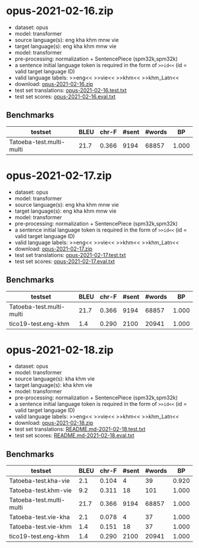 # opus-2021-02-16.zip

* dataset: opus
* model: transformer
* source language(s): eng kha khm mnw vie
* target language(s): eng kha khm mnw vie
* model: transformer
* pre-processing: normalization + SentencePiece (spm32k,spm32k)
* a sentence initial language token is required in the form of `>>id<<` (id = valid target language ID)
* valid language labels: >>eng<< >>vie<< >>khm<< >>khm_Latn<<
* download: [opus-2021-02-16.zip](https://object.pouta.csc.fi/Tatoeba-MT-models/mkh-mkh/opus-2021-02-16.zip)
* test set translations: [opus-2021-02-16.test.txt](https://object.pouta.csc.fi/Tatoeba-MT-models/mkh-mkh/opus-2021-02-16.test.txt)
* test set scores: [opus-2021-02-16.eval.txt](https://object.pouta.csc.fi/Tatoeba-MT-models/mkh-mkh/opus-2021-02-16.eval.txt)

## Benchmarks

| testset | BLEU  | chr-F | #sent | #words | BP |
|---------|-------|-------|-------|--------|----|
| Tatoeba-test.multi-multi 	| 21.7 	| 0.366 	| 9194 	| 68857 	| 1.000 |




# opus-2021-02-17.zip

* dataset: opus
* model: transformer
* source language(s): eng kha khm mnw vie
* target language(s): eng kha khm mnw vie
* model: transformer
* pre-processing: normalization + SentencePiece (spm32k,spm32k)
* a sentence initial language token is required in the form of `>>id<<` (id = valid target language ID)
* valid language labels: >>eng<< >>vie<< >>khm<< >>khm_Latn<<
* download: [opus-2021-02-17.zip](https://object.pouta.csc.fi/Tatoeba-MT-models/mkh-mkh/opus-2021-02-17.zip)
* test set translations: [opus-2021-02-17.test.txt](https://object.pouta.csc.fi/Tatoeba-MT-models/mkh-mkh/opus-2021-02-17.test.txt)
* test set scores: [opus-2021-02-17.eval.txt](https://object.pouta.csc.fi/Tatoeba-MT-models/mkh-mkh/opus-2021-02-17.eval.txt)

## Benchmarks

| testset | BLEU  | chr-F | #sent | #words | BP |
|---------|-------|-------|-------|--------|----|
| Tatoeba-test.multi-multi 	| 21.7 	| 0.366 	| 9194 	| 68857 	| 1.000 |
| tico19-test.eng-khm 	| 1.4 	| 0.290 	| 2100 	| 20941 	| 1.000 |




# opus-2021-02-18.zip

* dataset: opus
* model: transformer
* source language(s): kha khm vie
* target language(s): kha khm vie
* model: transformer
* pre-processing: normalization + SentencePiece (spm32k,spm32k)
* a sentence initial language token is required in the form of `>>id<<` (id = valid target language ID)
* valid language labels: >>eng<< >>vie<< >>khm<< >>khm_Latn<<
* download: [opus-2021-02-18.zip](https://object.pouta.csc.fi/Tatoeba-MT-models/mkh-mkh/opus-2021-02-18.zip)
* test set translations: [README.md-2021-02-18.test.txt](https://object.pouta.csc.fi/Tatoeba-MT-models/mkh-mkh/README.md-2021-02-18.test.txt)
* test set scores: [README.md-2021-02-18.eval.txt](https://object.pouta.csc.fi/Tatoeba-MT-models/mkh-mkh/README.md-2021-02-18.eval.txt)

## Benchmarks

| testset | BLEU  | chr-F | #sent | #words | BP |
|---------|-------|-------|-------|--------|----|
| Tatoeba-test.kha-vie 	| 2.1 	| 0.104 	| 4 	| 39 	| 0.920 |
| Tatoeba-test.khm-vie 	| 9.2 	| 0.311 	| 18 	| 101 	| 1.000 |
| Tatoeba-test.multi-multi 	| 21.7 	| 0.366 	| 9194 	| 68857 	| 1.000 |
| Tatoeba-test.vie-kha 	| 2.1 	| 0.078 	| 4 	| 37 	| 1.000 |
| Tatoeba-test.vie-khm 	| 1.4 	| 0.151 	| 18 	| 37 	| 1.000 |
| tico19-test.eng-khm 	| 1.4 	| 0.290 	| 2100 	| 20941 	| 1.000 |

